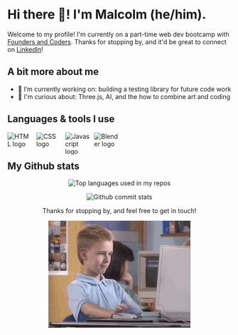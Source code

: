 # Hi there 👋! I'm Malcolm (he/him).

Welcome to my profile! I'm currently on a part-time web dev bootcamp with [Founders and Coders](https://learn.foundersandcoders.com/). Thanks for stopping by, and it'd be great to connect on [LinkedIn](https://www.linkedin.com/in/malcolmwilsonmcg/)!

## A bit more about me

- 🧱 I’m currently working on: building a testing library for future code work
- 🤔 I'm curious about: Three.js, AI, and the how to combine art and coding

## Languages & tools I use

<a href="https://developer.mozilla.org/en-US/docs/Glossary/HTML5"><img align="left" width="55px" height="50px" alt="HTML logo" style="padding-right:10px;" src="https://cdn-icons-png.flaticon.com/512/732/732212.png"/></a>
<a href="https://developer.mozilla.org/en-US/docs/Glossary/CSS"><img align="left" width="55px" height="50px" alt="CSS logo" style="padding-right:10px;" src="https://upload.wikimedia.org/wikipedia/commons/thumb/6/62/CSS3_logo.svg/2048px-CSS3_logo.svg.png"/></a>
<a href="https://developer.mozilla.org/en-US/docs/Glossary/JavaScript"><img align="left" width="55px" height="50px" alt="Javascript logo" style="padding-right:10px;" src="https://cdn.worldvectorlogo.com/logos/javascript-1.svg"/></a>
<a href="https://en.wikipedia.org/wiki/Blender_(software)"><img align="left" width="55px" height="50px" alt="Blender logo" style="padding-right:10px;" src="https://upload.wikimedia.org/wikipedia/commons/thumb/0/0c/Blender_logo_no_text.svg/2503px-Blender_logo_no_text.svg.png"/></a>
<br /> <br />

## My Github stats

<p align="center">
<img width="" src="https://github-readme-stats.vercel.app/api/top-langs/?username=malcolmwilson8&theme=dark&layout=compact&hide_title=1&card_width=300" alt="Top languages used in my repos" />
</p>
 
<p align="center">
<img width="" src="https://github-readme-stats.vercel.app/api?username=malcolmwilson8&theme=dark" alt="Github commit stats" />
</p>

<p align="center">Thanks for stopping by, and feel free to get in touch!</p>

<p align="center">
<img src="https://github.com/malcolmwilson8/malcolmwilson8/blob/main/thumbs-up.gif">
</p>
